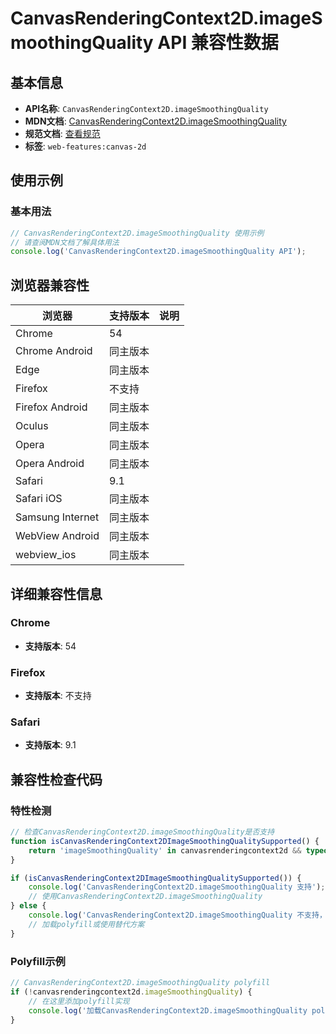 # CanvasRenderingContext2D.imageSmoothingQuality API 兼容性数据

## 基本信息

- **API名称**: `CanvasRenderingContext2D.imageSmoothingQuality`
- **MDN文档**: [CanvasRenderingContext2D.imageSmoothingQuality](https://developer.mozilla.org/docs/Web/API/CanvasRenderingContext2D/imageSmoothingQuality)
- **规范文档**: [查看规范](https://html.spec.whatwg.org/multipage/canvas.html#dom-context-2d-imagesmoothingquality-dev)
- **标签**: `web-features:canvas-2d`

## 使用示例

### 基本用法

```javascript
// CanvasRenderingContext2D.imageSmoothingQuality 使用示例
// 请查阅MDN文档了解具体用法
console.log('CanvasRenderingContext2D.imageSmoothingQuality API');
```

## 浏览器兼容性

| 浏览器 | 支持版本 | 说明 |
|--------|----------|------|
| Chrome | 54 |  |
| Chrome Android | 同主版本 |  |
| Edge | 同主版本 |  |
| Firefox | 不支持 |  |
| Firefox Android | 同主版本 |  |
| Oculus | 同主版本 |  |
| Opera | 同主版本 |  |
| Opera Android | 同主版本 |  |
| Safari | 9.1 |  |
| Safari iOS | 同主版本 |  |
| Samsung Internet | 同主版本 |  |
| WebView Android | 同主版本 |  |
| webview_ios | 同主版本 |  |

## 详细兼容性信息

### Chrome

- **支持版本**: 54

### Firefox

- **支持版本**: 不支持

### Safari

- **支持版本**: 9.1

## 兼容性检查代码

### 特性检测

```javascript
// 检查CanvasRenderingContext2D.imageSmoothingQuality是否支持
function isCanvasRenderingContext2DImageSmoothingQualitySupported() {
    return 'imageSmoothingQuality' in canvasrenderingcontext2d && typeof canvasrenderingcontext2d.imageSmoothingQuality === 'function';
}

if (isCanvasRenderingContext2DImageSmoothingQualitySupported()) {
    console.log('CanvasRenderingContext2D.imageSmoothingQuality 支持');
    // 使用CanvasRenderingContext2D.imageSmoothingQuality
} else {
    console.log('CanvasRenderingContext2D.imageSmoothingQuality 不支持，需要polyfill');
    // 加载polyfill或使用替代方案
}
```

### Polyfill示例

```javascript
// CanvasRenderingContext2D.imageSmoothingQuality polyfill
if (!canvasrenderingcontext2d.imageSmoothingQuality) {
    // 在这里添加polyfill实现
    console.log('加载CanvasRenderingContext2D.imageSmoothingQuality polyfill');
}
```

